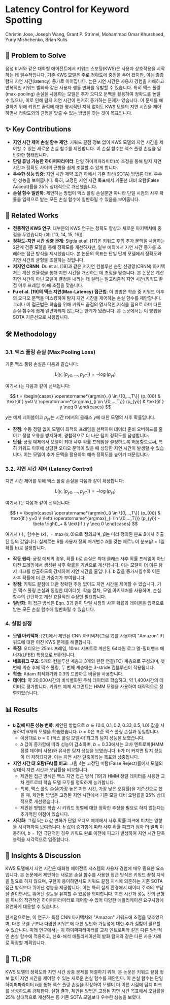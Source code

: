 # Latency Control for Keyword Spotting

Christin Jose, Joseph Wang, Grant P. Strimel, Mohammad Omar Khursheed, Yuriy Mishchenko, Brian Kulis

## 🧩 Problem to Solve

음성 비서와 같은 대화형 에이전트에서 키워드 스포팅(KWS)은 사용자 상호작용을 시작하는 데 필수적입니다. 기존 KWS 모델은 주로 정확도에 중점을 두어 왔지만, 이는 종종 탐지 지연 시간(latency) 증가로 이어집니다. 높은 지연 시간은 사용자 경험을 저해하고 반복적인 키워드 발화와 같은 사용자 행동 변화를 유발할 수 있습니다. 특히 맥스 풀링(max-pooling) 손실을 사용하는 모델은 추가 오디오 문맥을 활용하여 정확도를 높일 수 있으나, 이로 인해 탐지 지연 시간이 현저히 증가하는 문제가 있습니다. 이 문제를 해결하기 위해 키워드 끝점에 대한 명시적인 지식 없이도 KWS 모델의 지연 시간을 제어하면서 정확도와의 균형을 맞출 수 있는 방법을 찾는 것이 목표입니다.

## ✨ Key Contributions

- **지연 시간 제어 손실 함수 제안**: 키워드 끝점 정보 없이 KWS 모델의 지연 시간을 제어할 수 있는 새로운 손실 함수를 제안합니다. 이 손실 함수는 맥스 풀링 손실을 일반화한 형태입니다.
- **단일 튜닝 가능한 하이퍼파라미터**: 단일 하이퍼파라미터($b$) 조정을 통해 탐지 지연 시간과 정확도 사이의 균형을 쉽게 조절할 수 있게 합니다.
- **우수한 성능 입증**: 지연 시간 제약 조건 하에서 기존 최신(SOTA) 방법론 대비 우수한 성능을 보여줍니다. 특히, 고정된 지연 시간 목표에서 기준선 대비 오탐(False Accept)률을 25% 상대적으로 개선했습니다.
- **손실 함수 일반화**: 제안하는 방법이 맥스 풀링 손실뿐만 아니라 단일 시점의 사후 확률을 입력으로 받는 모든 손실 함수에 일반화될 수 있음을 보여줍니다.

## 📎 Related Works

- **전통적인 KWS 연구**: 대부분의 KWS 연구는 정확도 향상과 새로운 아키텍처에 중점을 두었습니다 (예: [13, 14, 15, 16]).
- **정확도-지연 시간 상충 관계**: Sigtia et al. [17]은 키워드 후의 추가 문맥을 사용하는 2단계 검증 모델을 통해 정확도를 개선하지만, 일부 예외에서 지연 시간 증가를 초래하는 접근 방식을 제시했습니다. 본 논문의 목표는 단일 단계 모델에서 정확도와 지연 시간의 균형을 조절하는 것입니다.
- **저지연 CRNN**: Du et al. [18]과 같은 저지연 컨볼루션 순환 신경망(CRNN) 아키텍처는 계산 효율성을 통해 지연 시간을 개선하는 데 초점을 맞춥니다. 본 논문은 계산 지연 시간이 아닌 모델이 결정을 내리는 데 걸리는 알고리즘적 지연 시간(키워드 끝점 이후 프레임 수)에 초점을 맞춥니다.
- **Fu et al. [19]의 맥스 지연(Max-Latency) 접근법**: 이 방법은 학습 중 키워드 이후의 오디오 문맥을 마스킹하여 탐지 지연 시간을 제어하는 손실 함수를 제안합니다. 그러나 이 접근법은 학습을 위해 키워드 끝점의 명시적인 지식을 필요로 하며 다른 손실 함수에 쉽게 일반화되지 않는다는 한계가 있습니다. 본 논문에서는 이 방법을 SOTA 기준선으로 사용합니다.

## 🛠️ Methodology

### 3.1. 맥스 풀링 손실 (Max Pooling Loss)

기존 맥스 풀링 손실은 다음과 같습니다:

$$
L(y,[p_{y0},...,p_{yT}]) = - \log(p_{yt})
$$

여기서 $t$는 다음과 같이 선택됩니다:

$$
t = \begin{cases}
\operatorname*{argmin}_{i \in \{0,...,T\}} (p_{0i}) & \text{if } y=0 \\
\operatorname*{argmax}_{i \in \{0,...,T\}} (p_{yi}) & \text{if } y \neq 0
\end{cases}
$$

$y$는 예제 레이블이고 $p_{yt}$는 시간 $t$에서의 클래스 $y$에 대한 모델의 사후 확률입니다.

- **장점**: 수동 정렬 없이 모델이 최적의 프레임을 선택하여 데이터 준비 오버헤드를 줄이고 정렬 오류를 방지하며, 경험적으로 더 나은 탐지 정확도를 달성합니다.
- **단점**: 긍정 예제에서 모델이 최대 사후 확률 프레임을 결정하도록 허용함으로써, 특히 키워드 이후에 상당한 오디오 문맥이 있을 때 상당한 지연 시간이 발생할 수 있습니다. 이는 모델이 추가 문맥을 활용하여 예측 정확도를 높이기 때문입니다.

### 3.2. 지연 시간 제어 (Latency Control)

지연 시간 제어를 위해 맥스 풀링 손실을 다음과 같이 확장합니다:

$$
L(y,[p_{y0},...,p_{yT}]) = - \log(p_{yt})
$$

여기서 $t$는 다음과 같이 선택됩니다:

$$
t = \begin{cases}
\operatorname*{argmin}_{i \in \{0,...,T\}} (p_{0i}) & \text{if } y=0 \\
\left( \operatorname*{argmax}_{i \in \{0,...,T\}} (p_{yi}) - \beta \right)_+ & \text{if } y \neq 0
\end{cases}
$$

여기서 $(\cdot)_+$ 함수는 $(x)_+ = \max(x,0)$으로 정의되며, $\beta$는 미리 정의된 분포 $B$에서 추출된 임의 값입니다. 실제로는 $B$를 사용자 정의 매개변수 $b$를 갖는 베르누이 분포($\beta=1$일 확률 $b$)로 설정합니다.

- **작동 원리**: 긍정 예제의 경우, 확률 $b$로 손실은 최대 클래스 사후 확률 프레임이 아닌 이전 프레임에서 생성된 사후 확률을 기반으로 계산됩니다. 이는 모델이 더 이른 탐지 피크를 방출하도록 강제하여 지연 시간을 줄입니다. $b$ 값을 증가시킬수록 이른 사후 확률에 더 큰 가중치가 부여됩니다.
- **장점**: 키워드 끝점에 대한 정확한 추정 없이도 지연 시간을 제어할 수 있습니다. 기존 맥스 풀링 손실과 동일한 데이터셋, 학습 절차, 모델 아키텍처를 사용하며, 손실 함수의 간단하고 계산 효율적인 수정만 필요합니다.
- **일반화**: 이 접근 방식은 Eqn. 3과 같이 단일 시점의 사후 확률과 레이블을 입력으로 받는 모든 손실 함수에 일반화될 수 있습니다.

### 4. 실험 설정

- **모델 아키텍처**: [21]에서 제안된 CNN 아키텍처(그림 2)를 사용하여 "Amazon" 키워드에 대한 이진 KWS 문제를 해결합니다.
- **특징**: 오디오는 25ms 프레임, 10ms 시프트로 계산된 64차원 로그 멜-필터뱅크 에너지(LFBE) 특징으로 변환됩니다.
- **네트워크 구조**: 5개의 컨볼루션 계층과 3개의 완전 연결(FC) 계층으로 구성되며, 첫 번째 계층 후에 맥스 풀링, 두 번째 계층에는 3-stride 컨볼루션이 적용됩니다.
- **학습**: Adam 최적화기와 0.3의 드롭아웃 비율을 사용합니다.
- **데이터**: 약 20,000시간의 비식별화된 주석 데이터로 학습하고, 약 1,400시간의 데이터로 평가합니다. 키워드 예제 세그먼트는 HMM 모델을 사용하여 대략적으로 정렬되었습니다.

## 📊 Results

- **$b$ 값에 따른 성능 변화**: 제안된 방법으로 $b \in \{0.0, 0.1, 0.2, 0.33, 0.5, 1.0\}$ 값을 사용하여 6개의 모델을 학습했습니다. $b=0$은 표준 맥스 풀링 손실과 동일합니다.
  - 예상대로 $b=0$ (맥스 풀링 모델)이 최고의 탐지 성능을 보였습니다.
  - $b$ 값이 증가함에 따라 성능이 감소하며, $b=0.33$에서는 교차 엔트로피(HMM 정렬 데이터 사용)와 유사한 탐지 성능을 보였습니다. $b$가 더 커지면 탐지 성능이 더 저하되지만, 이는 지연 시간 단축이라는 목표와 상충됩니다.
- **지연 시간 대 오탐(FA)률 비교**: 그림 4는 고정된 미탐(False Reject)률에서 모델의 상대적 지연 시간과 오탐률을 비교합니다.
  - 제안된 접근 방식은 맥스 지연 접근 방식 [19]과 HMM 정렬 데이터를 사용한 교차 엔트로피 학습 모델 모두를 명확하게 능가합니다.
  - 특히, 맥스 풀링 손실(가장 높은 지연 시간, 가장 낮은 오탐률)을 기준선으로 했을 때, 제안된 방법은 고정된 지연 시간에서 기준 모델 대비 오탐률을 25% 상대적으로 개선했습니다.
  - 제안된 방법은 학습 시 키워드 정렬에 대한 정확한 추정을 필요로 하지 않는다는 추가적인 이점이 있습니다.
- **시각화**: 그림 5는 $b$ 값 변화가 단일 오디오 예제에서 사후 확률 피크에 미치는 영향을 시각화하여 보여줍니다. $b$ 값이 증가함에 따라 사후 확률 피크가 점차 더 일찍 이동하며, $b=1$인 극단적인 경우 키워드 완료 이전에 피크가 발생하여 지연 시간 단축 능력을 시각적으로 입증합니다.

## 🧠 Insights & Discussion

KWS 모델에서 지연 시간은 대화형 에이전트 시스템의 사용자 경험에 매우 중요한 요소입니다. 본 논문에서 제안하는 새로운 손실 함수를 사용한 접근 방식은 키워드 끝점 지식을 필요로 하지 않으며, 구현이 용이하면서도 키워드 끝점 지식에 의존하는 기존 SOTA 접근 방식보다 뛰어난 성능을 제공합니다. 이는 특히 실제 환경에서 데이터 주석의 부담을 줄이면서도 뛰어난 성능을 유지할 수 있음을 의미합니다. 지연 시간과 성능 간의 균형을 하나의 직관적인 하이퍼파라미터로 제어할 수 있어 다양한 애플리케이션 요구사항에 유연하게 대응할 수 있습니다.

한계점으로는, 이 연구가 특정 CNN 아키텍처와 "Amazon" 키워드에 초점을 맞추었으며, 다른 모델 구조나 다양한 키워드에 대한 일반화 가능성에 대한 추가 실험이 필요할 수 있습니다. 미래 연구에서는 이 하이퍼파라미터를 교차 엔트로피와 같은 다른 일반적인 손실 함수에 적용하고, 신호-해석 애플리케이션의 발화 탐지와 같은 다른 사용 사례로 확장할 계획입니다.

## 📌 TL;DR

KWS 모델의 정확도와 지연 시간 상충 문제를 해결하기 위해, 본 논문은 키워드 끝점 정보 없이 지연 시간을 제어할 수 있는 새로운 손실 함수를 제안한다. 이 손실 함수는 단일 하이퍼파라미터 $b$를 통해 맥스 풀링 손실을 확장하여 모델이 더 이른 시점에 탐지 피크를 생성하도록 강제한다. 실험 결과, 제안된 방법은 고정된 지연 시간 목표에서 오탐률을 25% 상대적으로 개선하는 등 기존 SOTA 모델보다 우수한 성능을 보였다.
